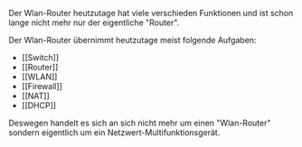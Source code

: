 Der Wlan-Router heutzutage hat viele verschieden Funktionen und ist schon lange nicht mehr nur der eigentliche "Router".

Der Wlan-Router übernimmt heutzutage meist folgende Aufgaben:

- [[Switch]]
- [[Router]]
- [[WLAN]]
- [[Firewall]]
- [[NAT]]
- [[DHCP]]

Deswegen handelt es sich an sich nicht mehr um einen "Wlan-Router" sondern eigentlich um ein Netzwert-Multifunktionsgerät.
